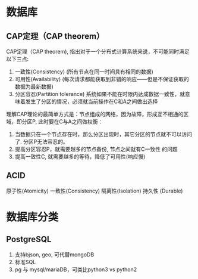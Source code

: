 # 数据库

## CAP定理（CAP theorem）
CAP定理（CAP theorem), 指出对于一个分布式计算系统来说，不可能同时满足以下三点:

1. 一致性(Consistency) (所有节点在同一时间具有相同的数据)
2. 可用性(Availability) (每次请求都能获取到非错的响应——但是不保证获取的数据为最新数据)
3. 分区容忍(Partition tolerance) 系统如果不能在时限内达成数据一致性，就意味着发生了分区的情况，必须就当前操作在C和A之间做出选择

理解CAP理论的最简单方式是：节点组成的网络，因为故障，形成互不相通的区域，即分区P, 此时要在C与A之间做权衡：
1. 当数据只在一个节点存在时，那么分区出现时，其它分区的节点就不可以访问了. 分区P无法容忍的。
2. 提高分区容忍P，就需要越多的节点备份, 节点之间就有C一致性 的问题
3. 提高一致性C, 就需要越多的等待，降低了可用性(响应慢)

## ACID
原子性(Atomicity)
一致性(Consistency)
隔离性(Isolation)
持久性 (Durable)

# 数据库分类

## PostgreSQL
1. 支持bjson, geo, 可代替mongoDB
2. 标准SQL
3. pg 与 mysql/mariaDB，可类比python3 vs python2